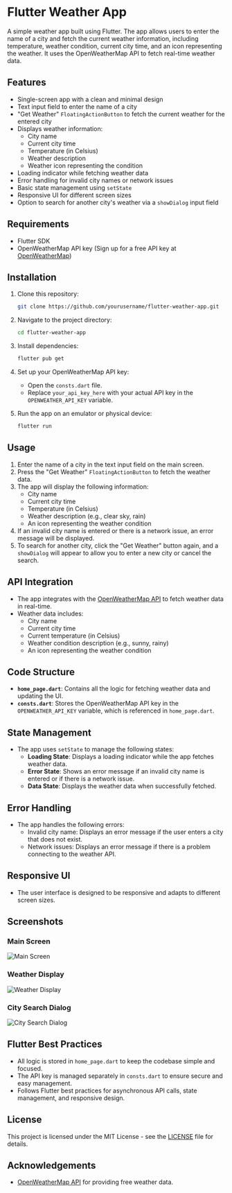 # Flutter Weather App

A simple weather app built using Flutter. The app allows users to enter the name of a city and fetch the current weather information, including temperature, weather condition, current city time, and an icon representing the weather. It uses the OpenWeatherMap API to fetch real-time weather data.

## Features

- Single-screen app with a clean and minimal design
- Text input field to enter the name of a city
- "Get Weather" `FloatingActionButton` to fetch the current weather for the entered city
- Displays weather information:
  - City name
  - Current city time
  - Temperature (in Celsius)
  - Weather description
  - Weather icon representing the condition
- Loading indicator while fetching weather data
- Error handling for invalid city names or network issues
- Basic state management using `setState`
- Responsive UI for different screen sizes
- Option to search for another city's weather via a `showDialog` input field

## Requirements

- Flutter SDK
- OpenWeatherMap API key (Sign up for a free API key at [OpenWeatherMap](https://openweathermap.org/))

## Installation

1. Clone this repository:
    ```bash
    git clone https://github.com/yourusername/flutter-weather-app.git
    ```

2. Navigate to the project directory:
    ```bash
    cd flutter-weather-app
    ```

3. Install dependencies:
    ```bash
    flutter pub get
    ```

4. Set up your OpenWeatherMap API key:
    - Open the `consts.dart` file.
    - Replace `your_api_key_here` with your actual API key in the `OPENWEATHER_API_KEY` variable.

5. Run the app on an emulator or physical device:
    ```bash
    flutter run
    ```

## Usage

1. Enter the name of a city in the text input field on the main screen.
2. Press the "Get Weather" `FloatingActionButton` to fetch the weather data.
3. The app will display the following information:
   - City name
   - Current city time
   - Temperature (in Celsius)
   - Weather description (e.g., clear sky, rain)
   - An icon representing the weather condition
4. If an invalid city name is entered or there is a network issue, an error message will be displayed.
5. To search for another city, click the "Get Weather" button again, and a `showDialog` will appear to allow you to enter a new city or cancel the search.

## API Integration

- The app integrates with the [OpenWeatherMap API](https://openweathermap.org/) to fetch weather data in real-time.
- Weather data includes:
  - City name
  - Current city time
  - Current temperature (in Celsius)
  - Weather condition description (e.g., sunny, rainy)
  - An icon representing the weather condition

## Code Structure

- **`home_page.dart`**: Contains all the logic for fetching weather data and updating the UI.
- **`consts.dart`**: Stores the OpenWeatherMap API key in the `OPENWEATHER_API_KEY` variable, which is referenced in `home_page.dart`.

## State Management

- The app uses `setState` to manage the following states:
  - **Loading State**: Displays a loading indicator while the app fetches weather data.
  - **Error State**: Shows an error message if an invalid city name is entered or if there is a network issue.
  - **Data State**: Displays the weather data when successfully fetched.

## Error Handling

- The app handles the following errors:
  - Invalid city name: Displays an error message if the user enters a city that does not exist.
  - Network issues: Displays an error message if there is a problem connecting to the weather API.

## Responsive UI

- The user interface is designed to be responsive and adapts to different screen sizes.

## Screenshots

### Main Screen
![Main Screen](https://via.placeholder.com/400x800.png?text=Main+Screen)

### Weather Display
![Weather Display](https://via.placeholder.com/400x800.png?text=Weather+Data)

### City Search Dialog
![City Search Dialog](https://via.placeholder.com/400x800.png?text=City+Search+Dialog)

## Flutter Best Practices

- All logic is stored in `home_page.dart` to keep the codebase simple and focused.
- The API key is managed separately in `consts.dart` to ensure secure and easy management.
- Follows Flutter best practices for asynchronous API calls, state management, and responsive design.

## License

This project is licensed under the MIT License - see the [LICENSE](LICENSE) file for details.

## Acknowledgements

- [OpenWeatherMap API](https://openweathermap.org/) for providing free weather data.
